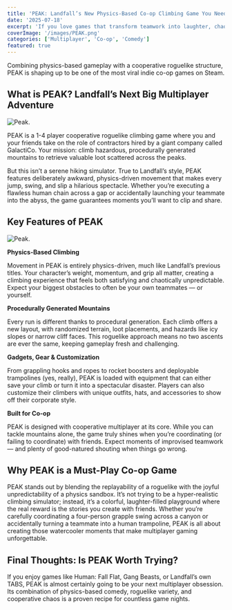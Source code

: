 ```yaml
---
title: 'PEAK: Landfall’s New Physics-Based Co-op Climbing Game You Need to Try"'
date: '2025-07-18'
excerpt: 'If you love games that transform teamwork into laughter, chaos, and unforgettable moments, get ready for PEAK.'
coverImage: '/images/PEAK.png'
categories: ['Multiplayer', 'Co-op', 'Comedy']
featured: true
---
```


Combining physics-based gameplay with a cooperative roguelike structure, PEAK is shaping up to be one of the most viral indie co-op games on Steam.

## What is PEAK? Landfall’s Next Big Multiplayer Adventure

![Peak.](/images/PEAK.png)

PEAK is a 1-4 player cooperative roguelike climbing game where you and your friends take on the role of contractors hired by a giant company called GalactiCo. Your mission: climb hazardous, procedurally generated mountains to retrieve valuable loot scattered across the peaks.

But this isn’t a serene hiking simulator. True to Landfall’s style, PEAK features deliberately awkward, physics-driven movement that makes every jump, swing, and slip a hilarious spectacle. Whether you’re executing a flawless human chain across a gap or accidentally launching your teammate into the abyss, the game guarantees moments you’ll want to clip and share.

## Key Features of PEAK

![Peak.](/images/PEAK2.webp)

**Physics-Based Climbing**

Movement in PEAK is entirely physics-driven, much like Landfall’s previous titles. Your character’s weight, momentum, and grip all matter, creating a climbing experience that feels both satisfying and chaotically unpredictable. Expect your biggest obstacles to often be your own teammates — or yourself.

**Procedurally Generated Mountains**

Every run is different thanks to procedural generation. Each climb offers a new layout, with randomized terrain, loot placements, and hazards like icy slopes or narrow cliff faces. This roguelike approach means no two ascents are ever the same, keeping gameplay fresh and challenging.

**Gadgets, Gear & Customization**

From grappling hooks and ropes to rocket boosters and deployable trampolines (yes, really), PEAK is loaded with equipment that can either save your climb or turn it into a spectacular disaster. Players can also customize their climbers with unique outfits, hats, and accessories to show off their corporate style.

**Built for Co-op**

PEAK is designed with cooperative multiplayer at its core. While you can tackle mountains alone, the game truly shines when you’re coordinating (or failing to coordinate) with friends. Expect moments of improvised teamwork — and plenty of good-natured shouting when things go wrong.

## Why PEAK is a Must-Play Co-op Game
PEAK stands out by blending the replayability of a roguelike with the joyful unpredictability of a physics sandbox. It’s not trying to be a hyper-realistic climbing simulator; instead, it’s a colorful, laughter-filled playground where the real reward is the stories you create with friends. Whether you’re carefully coordinating a four-person grapple swing across a canyon or accidentally turning a teammate into a human trampoline, PEAK is all about creating those watercooler moments that make multiplayer gaming unforgettable.

## Final Thoughts: Is PEAK Worth Trying?
If you enjoy games like Human: Fall Flat, Gang Beasts, or Landfall’s own TABS, PEAK is almost certainly going to be your next multiplayer obsession. Its combination of physics-based comedy, roguelike variety, and cooperative chaos is a proven recipe for countless game nights.